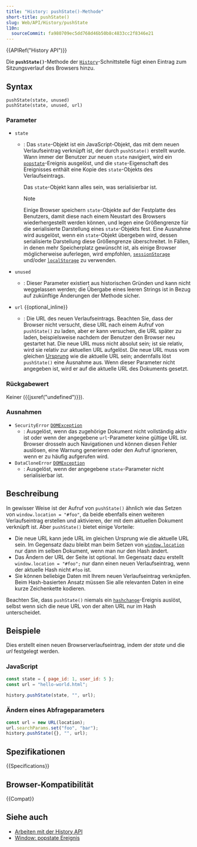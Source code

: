 ```yaml
---
title: "History: pushState()-Methode"
short-title: pushState()
slug: Web/API/History/pushState
l10n:
  sourceCommit: fa980709ec5dd768d46b50b8c4833cc2f8346e21
---
```


{{APIRef("History API")}}

Die **`pushState()`**-Methode der [`History`](/de/docs/Web/API/History)-Schnittstelle fügt einen Eintrag zum Sitzungsverlauf des Browsers hinzu.

## Syntax

```js-nolint
pushState(state, unused)
pushState(state, unused, url)
```

### Parameter

- `state`

  - : Das `state`-Objekt ist ein JavaScript-Objekt, das mit dem neuen Verlaufseintrag verknüpft ist, der durch `pushState()` erstellt wurde. Wann immer der Benutzer zur neuen `state` navigiert, wird ein [`popstate`](/de/docs/Web/API/Window/popstate_event)-Ereignis ausgelöst, und die `state`-Eigenschaft des Ereignisses enthält eine Kopie des `state`-Objekts des Verlaufseintrags.

    Das `state`-Objekt kann alles sein, was serialisierbar ist.

    > [!NOTE]
    > Einige Browser speichern `state`-Objekte auf der Festplatte des Benutzers, damit diese nach einem Neustart des Browsers wiederhergestellt werden können, und legen eine Größengrenze für die serialisierte Darstellung eines `state`-Objekts fest. Eine Ausnahme wird ausgelöst, wenn ein `state`-Objekt übergeben wird, dessen serialisierte Darstellung diese Größengrenze überschreitet. In Fällen, in denen mehr Speicherplatz gewünscht ist, als einige Browser möglicherweise auferlegen, wird empfohlen, [`sessionStorage`](/de/docs/Web/API/Window/sessionStorage) und/oder [`localStorage`](/de/docs/Web/API/Window/localStorage) zu verwenden.

- `unused`

  - : Dieser Parameter existiert aus historischen Gründen und kann nicht weggelassen werden; die Übergabe eines leeren Strings ist in Bezug auf zukünftige Änderungen der Methode sicher.

- `url` {{optional_inline}}
  - : Die URL des neuen Verlaufseintrags. Beachten Sie, dass der Browser nicht versucht, diese URL nach einem Aufruf von `pushState()` zu laden, aber er kann versuchen, die URL später zu laden, beispielsweise nachdem der Benutzer den Browser neu gestartet hat. Die neue URL muss nicht absolut sein; ist sie relativ, wird sie relativ zur aktuellen URL aufgelöst. Die neue URL muss vom gleichen [Ursprung](/de/docs/Glossary/origin) wie die aktuelle URL sein; andernfalls löst `pushState()` eine Ausnahme aus. Wenn dieser Parameter nicht angegeben ist, wird er auf die aktuelle URL des Dokuments gesetzt.

### Rückgabewert

Keiner ({{jsxref("undefined")}}).

### Ausnahmen

- `SecurityError` [`DOMException`](/de/docs/Web/API/DOMException)
  - : Ausgelöst, wenn das zugehörige Dokument nicht vollständig aktiv ist oder wenn der angegebene `url`-Parameter keine gültige URL ist. Browser drosseln auch Navigationen und können diesen Fehler auslösen, eine Warnung generieren oder den Aufruf ignorieren, wenn er zu häufig aufgerufen wird.
- `DataCloneError` [`DOMException`](/de/docs/Web/API/DOMException)
  - : Ausgelöst, wenn der angegebene `state`-Parameter nicht serialisierbar ist.

## Beschreibung

In gewisser Weise ist der Aufruf von `pushState()` ähnlich wie das Setzen von `window.location = "#foo"`, da beide ebenfalls einen weiteren Verlaufseintrag erstellen und aktivieren, der mit dem aktuellen Dokument verknüpft ist. Aber `pushState()` bietet einige Vorteile:

- Die neue URL kann jede URL im gleichen Ursprung wie die aktuelle URL sein. Im Gegensatz dazu bleibt man beim Setzen von [`window.location`](/de/docs/Web/API/Window/location) nur dann im selben Dokument, wenn man nur den Hash ändert.
- Das Ändern der URL der Seite ist optional. Im Gegensatz dazu erstellt `window.location = "#foo";` nur dann einen neuen Verlaufseintrag, wenn der aktuelle Hash nicht `#foo` ist.
- Sie können beliebige Daten mit Ihrem neuen Verlaufseintrag verknüpfen. Beim Hash-basierten Ansatz müssen Sie alle relevanten Daten in eine kurze Zeichenkette kodieren.

Beachten Sie, dass `pushState()` niemals ein [`hashchange`](/de/docs/Web/API/Window/hashchange_event)-Ereignis auslöst, selbst wenn sich die neue URL von der alten URL nur im Hash unterscheidet.

## Beispiele

Dies erstellt einen neuen Browserverlaufseintrag, indem der _state_ und die _url_ festgelegt werden.

### JavaScript

```js
const state = { page_id: 1, user_id: 5 };
const url = "hello-world.html";

history.pushState(state, "", url);
```

### Ändern eines Abfrageparameters

```js
const url = new URL(location);
url.searchParams.set("foo", "bar");
history.pushState({}, "", url);
```

## Spezifikationen

{{Specifications}}

## Browser-Kompatibilität

{{Compat}}

## Siehe auch

- [Arbeiten mit der History API](/de/docs/Web/API/History_API/Working_with_the_History_API)
- [Window: popstate Ereignis](/de/docs/Web/API/Window/popstate_event)
